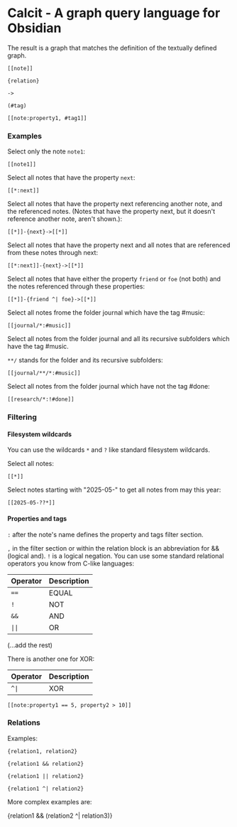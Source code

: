 # Calcit - A graph query language for Obsidian

The result is a graph that matches the definition of the textually defined graph.

```
[[note]]
```

```
{relation}
```

```
->
```

```
(#tag)
```

```
[[note:property1, #tag1]]
```

### Examples

Select only the note `note1`:

```
[[note1]]
```

Select all notes that have the property `next`:

```
[[*:next]]
```

Select all notes that have the property next referencing another note, and the referenced notes.
(Notes that have the property next, but it doesn't reference another note, aren't shown.):


```
[[*]]-{next}->[[*]]
```

Select all notes that have the property next and all notes that are referenced from these notes through next:

```
[[*:next]]-{next}->[[*]]
```

Select all notes that have either the property `friend` or `foe` (not both) and the notes referenced through these properties:

```
[[*]]-{friend ^| foe}->[[*]]
```

Select all notes frome the folder journal which have the tag #music:

```
[[journal/*:#music]]
```

Select all notes from the folder journal and all its recursive subfolders which have the tag #music.

`**/` stands for the folder and its recursive subfolders:

```
[[journal/**/*:#music]]
```

Select all notes from the folder journal which have not the tag #done:

```
[[research/*:!#done]]
```

### Filtering

#### Filesystem wildcards

You can use the wildcards `*` and `?` like standard filesystem wildcards.

Select all notes:

```
[[*]]
```

Select notes starting with "2025-05-" to get all notes from may this year:

```
[[2025-05-??*]]
```

#### Properties and tags

`:` after the note's name defines the property and tags filter section.

`,` in the filter section or within the relation block is an abbreviation for && (logical and). 
`!` is a logical negation. 
You can use some standard relational operators you know from C-like languages:

| Operator | Description |
| ---- | --- |
| `==` | EQUAL |
| `!`  | NOT |
| `&&` | AND |
| `\|\|` | OR  |

(...add the rest)

There is another one for XOR:

| Operator | Description |
| ---- | --- |
| `^\|` | XOR |

```
[[note:property1 == 5, property2 > 10]]
```

### Relations

Examples:

```
{relation1, relation2}

{relation1 && relation2}

{relation1 || relation2}

{relation1 ^| relation2}
```

More complex examples are:

{relation1 && (relation2 ^| relation3)}
